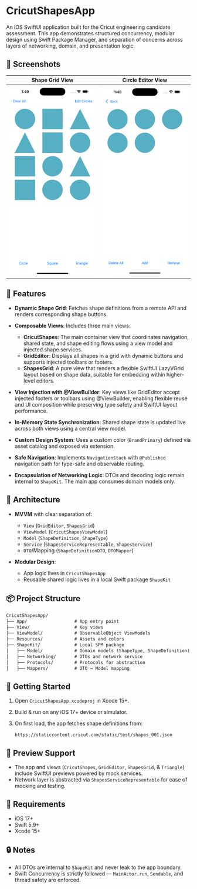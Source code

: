 # CricutShapesApp

An iOS SwiftUI application built for the Cricut engineering candidate assessment. This app demonstrates structured concurrency, modular design using Swift Package Manager, and separation of concerns across layers of networking, domain, and presentation logic.

## 📸 Screenshots

| Shape Grid View | Circle Editor View |
|------------------|--------------------|
| ![Shape Grid](CricutShapesApp/screenshots/shapes_screen.png) | ![Circle Editor](CricutShapesApp/screenshots/circle_screen.png) |

## 🯩 Features

* **Dynamic Shape Grid**: Fetches shape definitions from a remote API and renders corresponding shape buttons.
* **Composable Views**: Includes three main views:

  * **CricutShapes**: The main container view that coordinates navigation, shared state, and shape editing flows using a view model and injected shape services.
  * **GridEditor**: Displays all shapes in a grid with dynamic buttons and supports injected toolbars or footers.
  * **ShapesGrid**: A pure view that renders a flexible SwiftUI LazyVGrid layout based on shape data, suitable for embedding within higher-level editors.
* **View Injection with @ViewBuilder**: Key views like GridEditor accept injected footers or toolbars using @ViewBuilder, enabling flexible reuse and UI composition while preserving type safety and SwiftUI layout performance.
* **In-Memory State Synchronization**: Shared shape state is updated live across both views using a central view model.
* **Custom Design System**: Uses a custom color (`BrandPrimary`) defined via asset catalog and exposed via extension.
* **Safe Navigation**: Implements `NavigationStack` with `@Published` navigation path for type-safe and observable routing.
* **Encapsulation of Networking Logic**: DTOs and decoding logic remain internal to `ShapeKit`. The main app consumes domain models only.

## 💠 Architecture

* **MVVM** with clear separation of:

  * `View` (`GridEditor`, `ShapesGrid`)
  * `ViewModel` (`CricutShapesViewModel`)
  * `Model` (`ShapeDefinition`, `ShapeType`)
  * `Service` (`ShapesServiceRepresentable`, `ShapesService`)
  * `DTO`/Mapping (`ShapeDefinitionDTO`, `DTOMapper`)
* **Modular Design**:

  * App logic lives in `CricutShapesApp`
  * Reusable shared logic lives in a local Swift package `ShapeKit`

## 📦 Project Structure

```
CricutShapesApp/
├── App/                  # App entry point
├── View/                 # Key views
├── ViewModel/            # ObservableObject ViewModels
├── Resources/            # Assets and colors
├── ShapeKit/             # Local SPM package
│   ├── Model/            # Domain models (ShapeType, ShapeDefinition)
│   ├── Networking/       # DTOs and network service
│   ├── Protocols/        # Protocols for abstraction
│   ├── Mappers/          # DTO → Model mapping
```

## 🚀 Getting Started

1. Open `CricutShapesApp.xcodeproj` in Xcode 15+.
2. Build & run on any iOS 17+ device or simulator.
3. On first load, the app fetches shape definitions from:

   ```
   https://staticcontent.cricut.com/static/test/shapes_001.json
   ```

## 🔪 Preview Support

* The app and views (`CricutShapes`, `GridEditor`, `ShapesGrid`, & `Triangle`) include SwiftUI previews powered by mock services.
* Network layer is abstracted via `ShapesServiceRepresentable` for ease of mocking and testing.

## 📱 Requirements

* iOS 17+
* Swift 5.9+
* Xcode 15+

## 🔒 Notes

* All DTOs are internal to `ShapeKit` and never leak to the app boundary.
* Swift Concurrency is strictly followed — `MainActor.run`, `Sendable`, and thread safety are enforced.
